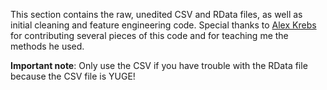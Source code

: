 This section contains the raw, unedited CSV  and RData files, as well as initial cleaning and feature engineering code. Special thanks to <a href="https://www.linkedin.com/in/alexjkrebs/">Alex Krebs</a> for contributing several pieces of this code and for teaching me the methods he used. 

<b>Important note</b>: Only use the CSV if you have trouble with the RData file because the CSV file is YUGE!
